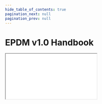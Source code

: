 ```yaml
---
hide_table_of_contents: true
pagination_next: null
pagination_prev: null
---
```


# EPDM v1.0 Handbook

<iframe src="/reference/data-standard/handbook/tpdm-v1.0/"
  title="Educator Preparation Data Model v1.0 Handbook" />
